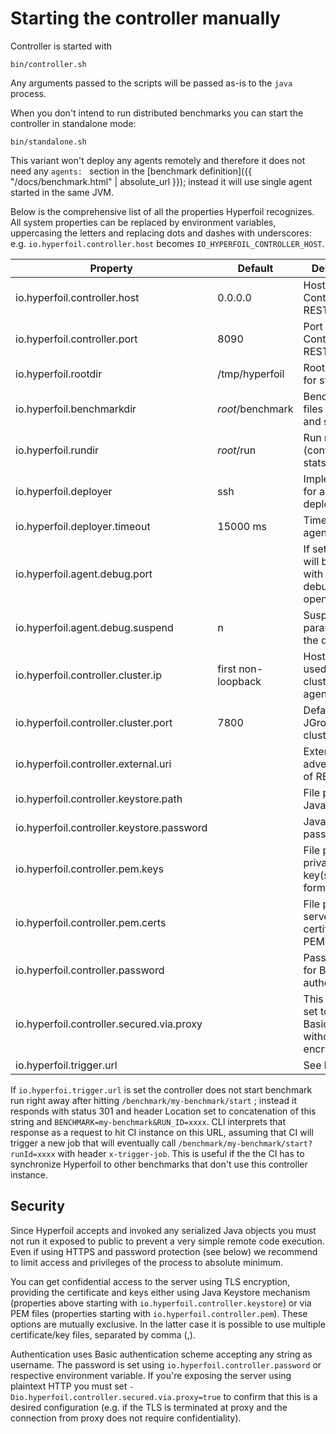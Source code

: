 # Starting the controller manually

Controller is started with
```
bin/controller.sh
```
Any arguments passed to the scripts will be passed as-is to the `java` process.

When you don't intend to run distributed benchmarks you can start the controller in standalone mode:
```
bin/standalone.sh
```
This variant won't deploy any agents remotely and therefore it does not need any `agents: ` section in the [benchmark definition]({{ "/docs/benchmark.html" | absolute_url }}); instead it will use single agent started in the same JVM.

Below is the comprehensive list of all the properties Hyperfoil recognizes. All system properties can be replaced by environment variables, uppercasing the letters and replacing dots and dashes with underscores: e.g. `io.hyperfoil.controller.host` becomes `IO_HYPERFOIL_CONTROLLER_HOST`.

| Property                                  | Default            | Description                           |
| ------------------------------------------|--------------------|---------------------------------------|
| io.hyperfoil.controller.host              | 0.0.0.0            | Host for Controller REST server       |
| io.hyperfoil.controller.port              |              8090  | Port for Controller REST server       |
| io.hyperfoil.rootdir                      | /tmp/hyperfoil     | Root directory for stored files       |
| io.hyperfoil.benchmarkdir                 | *root*/benchmark   | Benchmark files (YAML and serialized) |
| io.hyperfoil.rundir                       | *root*/run         | Run result files (configs, stats...)  |
| io.hyperfoil.deployer                     | ssh                | Implementation for agents deployment  |
| io.hyperfoil.deployer.timeout             | 15000 ms           | Timeout for agents to start           |
| io.hyperfoil.agent.debug.port             |                    | If set, agent will be started with JVM debug port open |
| io.hyperfoil.agent.debug.suspend          | n                  | Suspend parameter for the debug port  |
| io.hyperfoil.controller.cluster.ip        | first non-loopback | Hostname/IP used for clustering with agents |
| io.hyperfoil.controller.cluster.port      |               7800 | Default JGroups clustering port       |
| io.hyperfoil.controller.external.uri      |                    | Externally advertised URI of REST server |
| io.hyperfoil.controller.keystore.path     |                    | File path to Java Keystore |
| io.hyperfoil.controller.keystore.password |                    | Java Keystore password |
| io.hyperfoil.controller.pem.keys          |                    | File path(s) to private TLS key(s) in PEM format |
| io.hyperfoil.controller.pem.certs         |                    | File path(s) to server TLS certificate(s) in PEM format |
| io.hyperfoil.controller.password          |                    | Password used for Basic authentication |
| io.hyperfoil.controller.secured.via.proxy |                    | This must be set to `true` for Basic auth without TLS encryption |
| io.hyperfoil.trigger.url             |                    | See below                             |

If `io.hyperfoi.trigger.url` is set the controller does not start benchmark run right away after hitting `/benchmark/my-benchmark/start` ; instead it responds with status 301 and header Location set to concatenation of this string and `BENCHMARK=my-benchmark&RUN_ID=xxxx`. CLI interprets that response as a request to hit CI instance on this URL, assuming that CI will trigger a new job that will eventually call `/benchmark/my-benchmark/start?runId=xxxx` with header `x-trigger-job`. This is useful if the the CI has to synchronize Hyperfoil to other benchmarks that don't use this controller instance.

## Security

Since Hyperfoil accepts and invoked any serialized Java objects you must not run it exposed to public to prevent a very simple remote code execution. Even if using HTTPS and password protection (see below) we recommend to limit access and privileges of the process to absolute minimum.

You can get confidential access to the server using TLS encryption, providing the certificate and keys either using Java Keystore mechanism (properties above starting with `io.hyperfoil.controller.keystore`) or via PEM files (properties starting with `io.hyperfoil.controller.pem`). These options are mutually exclusive. In the latter case it is possible to use multiple certificate/key files, separated by comma (,).

Authentication uses Basic authentication scheme accepting any string as username. The password is set using `io.hyperfoil.controller.password` or respective environment variable. If you're exposing the server using plaintext HTTP you must set `-Dio.hyperfoil.controller.secured.via.proxy=true` to confirm that this is a desired configuration (e.g. if the TLS is terminated at proxy and the connection from proxy does not require confidentiality).
